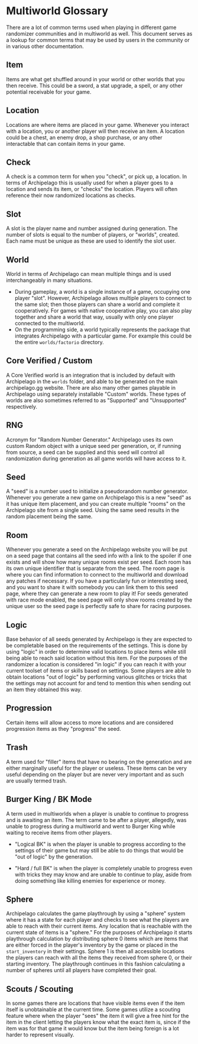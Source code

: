# Multiworld Glossary

There are a lot of common terms used when playing in different game randomizer communities and in multiworld as well.
This document serves as a lookup for common terms that may be used by users in the community or in various other
documentation.

## Item
Items are what get shuffled around in your world or other worlds that you then receive. This could be a sword, a stat 
upgrade, a spell, or any other potential receivable for your game.

## Location
Locations are where items are placed in your game. Whenever you interact with a location, you or another player will
then receive an item. A location could be a chest, an enemy drop, a shop purchase, or any other interactable that can
contain items in your game.

## Check
A check is a common term for when you "check", or pick up, a location. In terms of Archipelago this is usually used for
when a player goes to a location and sends its item, or "checks" the location. Players will often reference their now
randomized locations as checks.

## Slot
A slot is the player name and number assigned during generation. The number of slots is equal to the number of players,
or "worlds", created. Each name must be unique as these are used to identify the slot user.

## World
World in terms of Archipelago can mean multiple things and is used interchangeably in many situations.
* During gameplay, a world is a single instance of a game, occupying one player "slot". However, 
Archipelago allows multiple players to connect to the same slot; then those players can share a world 
and complete it cooperatively. For games with native cooperative play, you can also play together and
share a world that way, usually with only one player connected to the multiworld.
* On the programming side, a world typically represents the package that integrates Archipelago with a
particular game. For example this could be the entire `worlds/factorio` directory.

## Core Verified / Custom
A Core Verified world is an integration that is included by default with Archipelago in the `worlds` folder,
and able to be generated on the main archipelago.gg website. There are also many other games playable in
Archipelago using separately installable "Custom" worlds. These types of worlds are also sometimes referred
to as "Supported" and "Unsupported" respectively.

## RNG
Acronym for "Random Number Generator." Archipelago uses its own custom Random object with a unique seed per generation,
or, if running from source, a seed can be supplied and this seed will control all randomization during generation as all
game worlds will have access to it.

## Seed
A "seed" is a number used to initialize a pseudorandom number generator. Whenever you generate a new game on Archipelago
this is a new "seed" as it has unique item placement, and you can create multiple "rooms" on the Archipelago site from a
single seed. Using the same seed results in the random placement being the same.

## Room
Whenever you generate a seed on the Archipelago website you will be put on a seed page that contains all the seed info
with a link to the spoiler if one exists and will show how many unique rooms exist per seed. Each room has its own 
unique identifier that is separate from the seed. The room page is where you can find information to connect to the
multiworld and download any patches if necessary. If you have a particularly fun or interesting seed, and you want to 
share it with somebody you can link them to this seed page, where they can generate a new room to play it! For seeds 
generated with race mode enabled, the seed page will only show rooms created by the unique user so the seed page is 
perfectly safe to share for racing purposes.

## Logic
Base behavior of all seeds generated by Archipelago is they are expected to be completable based on the requirements of
the settings. This is done by using "logic" in order to determine valid locations to place items while still being able
to reach said location without this item. For the purposes of the randomizer a location is considered "in logic" if you 
can reach it with your current toolset of items or skills based on settings. Some players are able to obtain locations
"out of logic" by performing various glitches or tricks that the settings may not account for and tend to mention this
when sending out an item they obtained this way.

## Progression
Certain items will allow access to more locations and are considered progression items as they "progress" the seed.

## Trash
A term used for "filler" items that have no bearing on the generation and are either marginally useful for the player
or useless. These items can be very useful depending on the player but are never very important and as such are usually
termed trash.

## Burger King / BK Mode
A term used in multiworlds when a player is unable to continue to progress and is awaiting an item. The term came to be 
after a player, allegedly, was unable to progress during a multiworld and went to Burger King while waiting to receive
items from other players.

* "Logical BK" is when the player is unable to progress according to the settings of their game but may still be able to do
things that would be "out of logic" by the generation.

* "Hard / full BK" is when the player is completely unable to progress even with tricks they may know and are unable to
continue to play, aside from doing something like killing enemies for experience or money.

## Sphere
Archipelago calculates the game playthrough by using a "sphere" system where it has a state for each player and checks
to see what the players are able to reach with their current items. Any location that is reachable with the current
state of items is a "sphere." For the purposes of Archipelago it starts playthrough calculation by distributing sphere 0
items which are items that are either forced in the player's inventory by the game or placed in the `start_inventory` in
their settings. Sphere 1 is then all accessible locations the players can reach with all the items they received from
sphere 0, or their starting inventory. The playthrough continues in this fashion calculating a number of spheres until
all players have completed their goal.

## Scouts / Scouting
In some games there are locations that have visible items even if the item itself is unobtainable at the current time.
Some games utilize a scouting feature where when the player "sees" the item it will give a free hint for the item in the
client letting the players know what the exact item is, since if the item was for that game it would know but the item
being foreign is a lot harder to represent visually.

